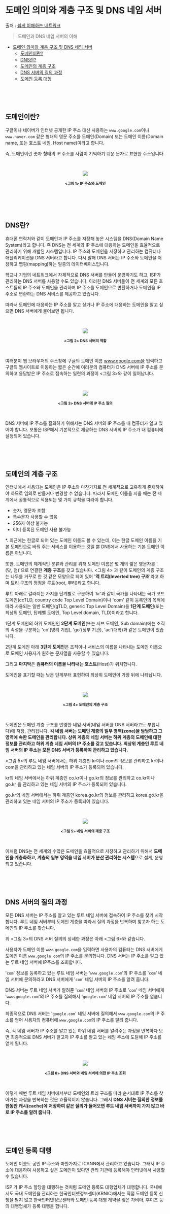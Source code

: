 # 도메인 의미와 계층 구조 및 DNS 네임 서버


출처 : [쉽게 이해하는 네트워크](https://better-together.tistory.com/128?category=887984)


> 도메인과 DNS 네임 서버의 이해 


- [도메인 의미와 계층 구조 및 DNS 네임 서버](#도메인-의미와-계층-구조-및-dns-네임-서버)
  - [도메인이란?](#도메인이란)
  - [DNS란?](#dns란)
  - [도메인의 계층 구조](#도메인의-계층-구조)
  - [DNS 서버의 질의 과정](#dns-서버의-질의-과정)
  - [도메인 등록 대행](#도메인-등록-대행)





<br/><br/><br/>

## 도메인이란?
구글이나 네이버가 인터넷 공개한 IP 주소 대신 사용하는 `www.google.com`이나 `www.naver.com` 같은 형태의 영문 주소를 도메인(Domain) 또는 도메인 이름(Domain name, 또는 호스트 네임, Host name)이라고 합니다.

즉, 도메인이란 숫자 형태의 IP 주소를 사람이 기억하기 쉬운 문자로 표현한 주소입니다.

<br/><p align = "center">
<img src = "https://img1.daumcdn.net/thumb/R1280x0/?scode=mtistory2&fname=https%3A%2F%2Fblog.kakaocdn.net%2Fdn%2Fb0r55g%2FbtqN014kHQs%2FTTCKKIQVaY5aj5Pp8mIZQK%2Fimg.png">
</p>
<p align = "center">
<sup><b><그림 1> IP 주소와 도메인</b></sup>
</p><br/>






<br/><br/>

## DNS란?

휴대폰 연락처와 같이 도메인과 IP 주소를 저장해 놓은 시스템을 DNS(Domain Name System)라고 합니다. 즉 DNS는 전 세계의 IP 주소에 대응하는 도메인을 효율적으로 관리하기 위해 개발된 시스템입니다. IP 주소와 도메인을 저장하고 관리하는 컴퓨터나 애플리케이션을 DNS 서버라고 합니다. 다시 말해 DNS 서버는 IP 주소와 도메인을 저장하고 맵핑(mapping)하는 일종의 데이터베이스입니다.

학교나 기업의 네트워크에서 자체적으로 DNS 서버를 만들어 운영하기도 하고, ISP가 관리하는 DNS 서버를 사용할 수도 있습니다. 이러한 DNS 서버들이 전 세계의 모든 호스트들의 IP 주소와 도메인을 관리하며 IP 주소를 도메인으로 변환하거나 도메인을 IP 주소로 변환하는 DNS 서비스를 제공하고 있습니다.

따라서 도메인에 대응하는 IP 주소를 알고 싶거나 IP 주소에 대응하는 도메인을 알고 싶으면 DNS 서버에게 물어보면 됩니다.

<br/><p align = "center">
<img src = "https://img1.daumcdn.net/thumb/R1280x0/?scode=mtistory2&fname=https%3A%2F%2Fblog.kakaocdn.net%2Fdn%2FlcZ3G%2FbtqN02hRxja%2FBDkIQYRXa00xHWlmYCHf51%2Fimg.png">
</p>
<p align = "center">
<sup><b><그림 2> DNS 서버의 역할</b></sup>
</p><br/>

여러분이 웹 브라우저의 주소창에 구글의 도메인 이름 www.google.com을 입력하고 구글의 웹사이트로 이동하는 짧은 순간에 여러분의 컴퓨터가 DNS 서버에 IP 주소를 문의하고 응답받은 IP 주소로 접속하는 일련의 과정이 <그림 3>와 같이 일어납니다.

<br/><p align = "center">
<img src = "https://img1.daumcdn.net/thumb/R1280x0/?scode=mtistory2&fname=https%3A%2F%2Fblog.kakaocdn.net%2Fdn%2FbmscfJ%2FbtqNWgu7xW5%2FtmasTllwisgKmC49ck9ktK%2Fimg.png">
</p>
<p align = "center">
<sup><b><그림 3> DNS 서버에 IP 주소 질의</b></sup>
</p><br/>

DNS 서버에 IP 주소를 질의하기 위해서는 DNS 서버의 IP 주소를 내 컴퓨터가 알고 있어야 합니다. 보통은 ISP에서 기본적으로 제공하는 DNS 서버의 IP 주소가 내 컴퓨터에 설정되어 있습니다.

 




<br/><br/><br/>

## 도메인의 계층 구조
인터넷에서 사용되는 도메인은 IP 주소와 마찬가지로 전 세계적으로 고유하게 존재하여야 하므로 임의로 만들거나 변경할 수 없습니다. 따라서 도메인 이름을 지을 때는 전 세계에서 공통적으로 적용되는 몇 가지 규칙을 따라야 합니다.

- 숫자, 영문자 조합
- 특수문자 사용할 수 없음
- 256자 이상 불가능
- 이미 등록된 도메인 사용 불가능

*. 최근에는 한글로 되어 있는 도메인 이름도 볼 수 있는데, 이는 한글 도메인 이름을 기본 도메인으로 바꿔 주는 서비스를 이용하는 것일 뿐 DNS에서 사용하는 기본 도메인 이름은 아닙니다.

또한, 도메인의 체계적인 분류와 관리를 위해 도메인 이름은 몇 개의 짦은 영문자를 '. (닷, 점)'으로 연결한 **계층 구조**를 갖고 있습니다. <그림 4> 과 같이 도메인의 계층 구조는 나무를 거꾸로 한 것 같은 모양으로 되어 있어 '**역 트리(Inverted tree) 구조**'라고 하며 트리 구조의 정점을 루트(root, 뿌리)라고 합니다.

루트 아래로 갈라지는 가지를 단계별로 구분하여 'kr'과 같이 국가를 나타내는 국가 코드 도메인(ccTLD, country code Top Level Domain)이나 'com' 같이 등록인의 목적에 따라 사용되는 일반 도메인(gTLD, generic Top Level Domain)을 **1단계 도메인**(또는 최상위 도메인, 탑레벨 도메인, Top Level domain, TLD)이라고 합니다.

1단계 도메인의 하위 도메인인 **2단계 도메인**(또는 서브 도메인, Sub domain)에는 조직의 속성을 구분하는 'co'(영리 기업), 'go'(정부 기관), 'ac'(대학)과 같은 도메인이 있습니다.

2단계 도메인 아래 **3단계 도메인**은 조직이나 서비스의 이름을 나타내는 도메인 이름으로 도메인 사용자가 원하는 문자열을 사용할 수 있습니다.

그리고 **마지막**은 **컴퓨터의 이름을 나타내는 호스트**(Host)가 위치합니다.

도메인을 표기할 때는 낮은 단계부터 표현하여 최상위 도메인이 가장 뒤에 나타납니다.

<br/><p align = "center">
<img src = "https://img1.daumcdn.net/thumb/R1280x0/?scode=mtistory2&fname=https%3A%2F%2Fblog.kakaocdn.net%2Fdn%2FdE6y10%2FbtqOP4gTdWD%2FOvcpFElloTi1FFBFLteYbk%2Fimg.png">
</p>
<p align = "center">
<sup><b><그림 4> 도메인의 계층 구조</b></sup>
</p><br/>

도메인은 도메인 계층 구조를 반영한 네임 서버(네임 서버를 DNS 서버라고도 부릅니다)에 저장, 관리됩니다. **각 네임 서버는 도메인 계층의 일부 영역(zone)을 담당하고 그 영역에 속한 도메인을 관리합니다. 상위 계층의 네임 서버는 하위 계층의 도메인에 대한 정보를 관리하고 하위 계층 네임 서버의 IP 주소를 갖고 있습니다. 최상위 계층인 루트 네임 서버의 IP 주소는 모든 DNS 서버가 등록하여 관리하고 있습니다.**

<그림 5>의 루트 네임 서버에서는 하위 계층인 kr이나 com의 정보를 관리하고 kr이나 com을 관리하고 있는 네임 서버의 IP 주소가 등록되어 있습니다.

kr의 네임 서버에서는 하위 계층인 co.kr이나 go.kr의 정보를 관리하고 co.kr이나 go.kr 을 관리하고 있는 네임 서버의 IP 주소가 등록되어 있습니다.

go.kr의 네임 서버에서는 하위 계층인 korea.go.kr의 정보를 관리하고 korea.go.kr을 관리하고 있는 네임 서버의 IP 주소가 등록되어 있습니다.

<br/><p align = "center">
<img src = "https://img1.daumcdn.net/thumb/R1280x0/?scode=mtistory2&fname=https%3A%2F%2Fblog.kakaocdn.net%2Fdn%2Fm3SSL%2FbtqNZMM62oH%2FYqEKX3MBYyGVXry1Mu4vrK%2Fimg.png">
</p>
<p align = "center">
<sup><b><그림 5> 네임 서버의 계층 구조</b></sup>
</p><br/>

이처럼 DNS는 전 세계의 수많은 도메인을 효율적으로 저장하고 관리하기 위해서 **도메인을 계층화하고, 계층의 일부 영역을 네임 서버가 분산 관리하는 시스템**으로 설계, 운영되고 있습니다.

 




<br/><br/><br/>

## DNS 서버의 질의 과정
모든 DNS 서버는 IP 주소를 알고 있는 루트 네임 서버에 접속하여 IP 주소를 찾기 시작합니다. 루트 네임 서버부터 도메인 계층을 따라서 질의 과정을 반복하며 찾고자 하는 도메인의 IP 주소를 찾습니다.

위 <그림 3>의 DNS 서버 질의의 상세한 과정은 아래 <그림 6>와 같습니다.

사용자가 도메인 이름 `www.google.com`을 입력하면 사용자의 컴퓨터는 DNS 서버에게 도메인 이름 `www.google.com`의 IP 주소를 문의합니다. DNS 서버는 IP 주소를 알고 있는 루트 네임 서버에 IP주소를 조회합니다. 

'`com`' 정보를 등록하고 있는 루트 네임 서버는 '`www.google.com`'의 IP 주소를 '`com`' 네임 서버에 문의하라고 DNS 서버에게 '`com`' 네임 서버의 IP 주소를 알려 줍니다.

DNS 서버는 루트 네임 서버가 알려준 '`com`' 네임 서버의 IP 주소로 '`com`' 네임 서버에게 '`www.google.com`'의 IP 주소를 질의해서 '`google.com`' 네임 서버의 IP 주소를 얻습니다.

최종적으로 DNS 서버는 '`google.com`' 네임 서버에 질의해서 `www.google.com`의 IP 주소를 얻어 사용자의 컴퓨터에 `www.google.com`의 IP 주소를 알려 줍니다. 

즉, 각 네임 서버가 IP 주소를 알고 있는 하위 네임 서버를 알려주는 과정을 반복하다 보면 최종적으로 DNS 서버가 알고자 IP 주소를 알고 있는 네임 주소에 도달해 IP 주소를 얻게 됩니다.

<br/><p align = "center">
<img src = "https://img1.daumcdn.net/thumb/R1280x0/?scode=mtistory2&fname=https%3A%2F%2Fblog.kakaocdn.net%2Fdn%2FbwDkIw%2FbtqNVTGV9Ar%2FD6w3guBAUsphSffuQagCkk%2Fimg.png">
</p>
<p align = "center">
<sup><b><그림 6> DNS 서버와 네임 서버에 의한 IP 주소 조회</b></sup>
</p><br/>

이렇게 매번 루트 네임 서버에서부터 도메인의 트리 구조를 따라 순서대로 IP 주소를 찾아가는 과정을 반복하는 것은 효율적이지 않습니다. 그래서 **DNS 서버는 질의한 정보를 한동안 캐시(cache)에 저장하여 같은 질의가 들어오면 루트 네임 서버까지 가지 않고 바로 IP 주소를 알려 줍니다.**







<br/><br/><br/>

## 도메인 등록 대행
도메인 이름도 공인 IP 주소와 마찬가지로 ICANN에서 관리하고 있습니다. 그래서 IP 주소에 대응하여 사용하고 싶은 도메인이 있다면 관리 기관에 등록해야 인터넷에서 사용할 수 있습니다.

ISP 가 IP 주소 할당을 대행하는 것처럼 도메인 등록도 대행업체가 대행합니다. 국내에서도 국내 도메인을 관리하는 한국인터넷정보센터(KRNIC)에서는 직접 도메인 등록 신청을 받지 않고 한국인터넷정보센터와 도메인 등록 대행 계약을 맺은 가비아, 후이즈 등의 대행업체가 등록 대행을 합니다.